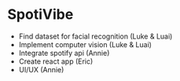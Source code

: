 # SpotiVibe


- Find dataset for facial recognition (Luke & Luai)
- Implement computer vision (Luke & Luai)
- Integrate spotify api (Annie)
- Create react app (Eric)
- UI/UX (Annie)
